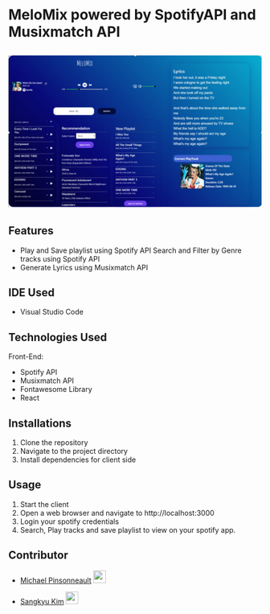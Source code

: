 # MeloMix powered by SpotifyAPI and Musixmatch API

## ![Hero](./images/hero.png "Hero")

## Features

- Play and Save playlist using Spotify API
  Search and Filter by Genre tracks using Spotify API
- Generate Lyrics using Musixmatch API

## IDE Used

- Visual Studio Code

## Technologies Used

Front-End:

- Spotify API
- Musixmatch API
- Fontawesome Library
- React

## Installations

1. Clone the repository
2. Navigate to the project directory
3. Install dependencies for client side

## Usage

1. Start the client
2. Open a web browser and navigate to http://localhost:3000
3. Login your spotify credentials
4. Search, Play tracks and save playlist to view on your spotify app.

## Contributor

- [Michael Pinsonneault](https://github.com/Mikepin23)
  <a href="https://github.com/Mikepin23">
  <img src="https://avatars.githubusercontent.com/u/137085441" width="25" height="25"/>
  </a>

- [Sangkyu Kim](https://github.com/SangKyu-Kim01)
  <a href="https://github.com/SangKyu-Kim01">
  <img src="https://avatars.githubusercontent.com/u/135074885?v=4" width="25" height="25"/>
  </a>



